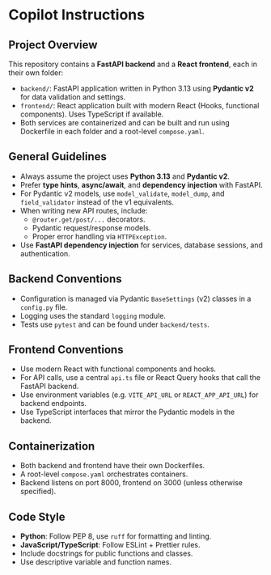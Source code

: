 # Copilot Instructions

## Project Overview

This repository contains a **FastAPI backend** and a **React frontend**, each in their own folder:

- `backend/`: FastAPI application written in Python 3.13 using **Pydantic v2** for data validation and settings.
- `frontend/`: React application built with modern React (Hooks, functional components). Uses TypeScript if available.
- Both services are containerized and can be built and run using Dockerfile in each folder and a root-level `compose.yaml`.

## General Guidelines

- Always assume the project uses **Python 3.13** and **Pydantic v2**.
- Prefer **type hints**, **async/await**, and **dependency injection** with FastAPI.
- For Pydantic v2 models, use `model_validate`, `model_dump`, and `field_validator` instead of the v1 equivalents.
- When writing new API routes, include:
  - `@router.get/post/...` decorators.
  - Pydantic request/response models.
  - Proper error handling via `HTTPException`.
- Use **FastAPI dependency injection** for services, database sessions, and authentication.

## Backend Conventions

- Configuration is managed via Pydantic `BaseSettings` (v2) classes in a `config.py` file.
- Logging uses the standard `logging` module.
- Tests use `pytest` and can be found under `backend/tests`.

## Frontend Conventions

- Use modern React with functional components and hooks.
- For API calls, use a central `api.ts` file or React Query hooks that call the FastAPI backend.
- Use environment variables (e.g. `VITE_API_URL` or `REACT_APP_API_URL`) for backend endpoints.
- Use TypeScript interfaces that mirror the Pydantic models in the backend.

## Containerization

- Both backend and frontend have their own Dockerfiles.
- A root-level `compose.yaml` orchestrates containers.
- Backend listens on port 8000, frontend on 3000 (unless otherwise specified).

## Code Style

- **Python**: Follow PEP 8, use `ruff` for formatting and linting.
- **JavaScript/TypeScript**: Follow ESLint + Prettier rules.
- Include docstrings for public functions and classes.
- Use descriptive variable and function names.
